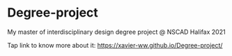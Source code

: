 # Degree-project
My master of interdisciplinary design degree project @ NSCAD Halifax 2021



Tap link to know more about it: https://xavier-ww.github.io/Degree-project/

